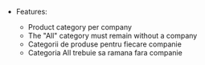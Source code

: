 - Features:

  - Product category per company
  - The "All" category must remain without a company
  - Categorii de produse pentru fiecare companie
  - Categoria All trebuie sa ramana fara companie
